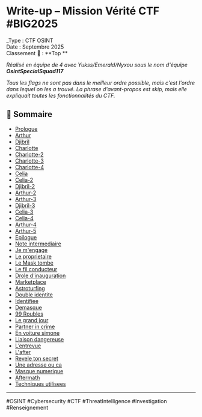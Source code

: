 # Write-up – Mission Vérité CTF #BIG2025

_Type : CTF OSINT  
Date : Septembre 2025  
Classement 🥉 : **Top **

_Réalisé en équipe de 4 avec Yukss/Emerald/Nyxou sous le nom d'équipe **OsintSpecialSquad117**_

_Tous les flags ne sont pas dans le meilleur ordre possible, mais c'est l'ordre dans lequel on les a trouvé._
_La phrase d'avant-propos est skip, mais elle expliquait toutes les fonctionnalités du CTF._

## 📌 Sommaire

- [Prologue](#1-prologue)
- [Arthur](#2-arthur)
- [Djibril](#3-djibril)
- [Charlotte](#4-charlotte)
- [Charlotte-2](#5-charlotte-2)
- [Charlotte-3](#6-charlotte-3)
- [Charlotte-4](#7-charlotte-4)
- [Celia](#8-celia)
- [Celia-2](#9-celia-2)
- [Djibril-2](#10-djibril-2)
- [Arthur-2](#11-arthur-2)
- [Arthur-3](#12-arthur-3)
- [Djibril-3](#13-djibril-3)
- [Celia-3](#14-celia-3)
- [Celia-4](#15-celia-4)
- [Arthur-4](#16-arthur-4)
- [Arthur-5](#17-arthur-5)
- [Epilogue](#18-epilogue)
- [Note intermediaire](#19-note-intermediaire)
- [Je m'engage](#20-je-m'engage)
- [Le proprietaire](#21-le-proprietaire)
- [Le Mask tombe](#22-le-mask-tombe)
- [Le fil conducteur](#23-le-fil-conducteur)
- [Drole d'inauguration](#24-drole-d'inauguration)
- [Marketplace](#25-marketplace)
- [Astroturfing](#26-astroturfing)
- [Double identite](#27-double-identite)
- [Identifiee](#28-Identifiee)
- [Demasque](#29-demasque)
- [99 Roubles](#30-99-roubles)
- [Le grand jour](#31-le-grand-jour)
- [Partner in crime](#32-partner-in-crime)
- [En voiture simone](#33-en-voiture-simone)
- [Liaison dangereuse](#34-liaison-dangereuse)
- [L’entrevue](#35-l'entrevue)
- [L'after](#36-l'after)
- [Revele ton secret](#37-revele-ton-secret)
- [Une adresse ou ca](#38-une-adresse-ou-ca)
- [Masque numerique](#39-masque-numerique)
- [Aftermath](#40-aftermath)
- [Techniques utilisees](#techniques-utilisees)
  
---

<!-- Hashtags pour référencement -->
#OSINT #Cybersecurity #CTF #ThreatIntelligence #Investigation #Renseignement
